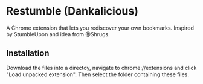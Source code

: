 # Restumble (Dankalicious)

A Chrome extension that lets you rediscover your own bookmarks. Inspired by StumbleUpon and idea from @Shrugs.

## Installation

Download the files into a directoy, navigate to chrome://extensions and click "Load unpacked extension". Then select the folder containing these files.

